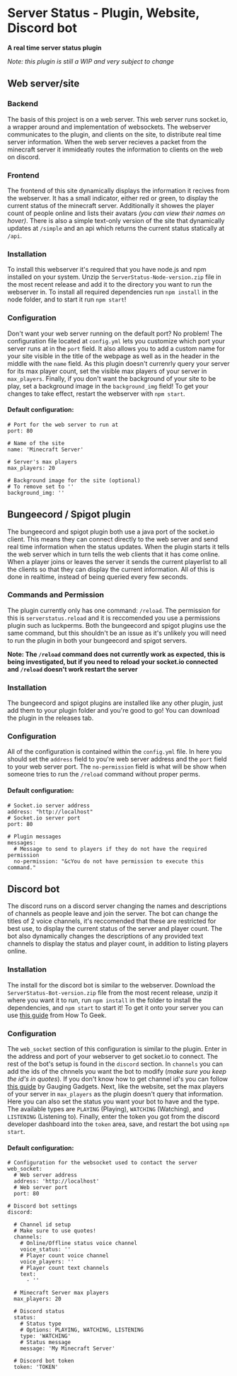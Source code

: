 # Server Status - Plugin, Website, Discord bot
**A real time server status plugin**

*Note: this plugin is still a WIP and very subject to change*

## Web server/site
### Backend
The basis of this project is on a web server. This web server runs socket.io, a wrapper around and implementation of websockets. The webserver communicates to the plugin, and clients on the site, to distribute real time server information. When the web server recieves a packet from the minecraft server it immideatly routes the information to clients on the web on discord.

### Frontend
The frontend of this site dynamically displays the information it recives from the webserver. It has a small indicator, either red or green, to display the current status of the minecraft server. Additionally it showes the player count of people online and lists their avatars *(you can view their names on hover)*. There is also a simple text-only version of the site that dynamically updates at `/simple` and an api which returns the current status statically at `/api`.

### Installation
To install this webserver it's required that you have node.js and npm installed on your system. Unzip the `ServerStatus-Node-version.zip` file in the most recent release and add it to the directory you want to run the webserver in. To install all required dependencies run `npm install` in the node folder, and to start it run `npm start`!

### Configuration
Don't want your web server running on the default port? No problem! The configuration file located at `config.yml` lets you customize which port your server runs at in the `port` field. It also allows you to add a custom name for your site visible in the title of the webpage as well as in the header in the middle with the `name` field. As this plugin doesn't currenrly query your server for its max player count, set the visible max players of your server in `max_players`. Finally, if you don't want the background of your site to be play, set a background image in the `background_img` field! To get your changes to take effect, restart the webserver with `npm start`.

#### Default configuration:
```
# Port for the web server to run at
port: 80

# Name of the site
name: 'Minecraft Server'

# Server's max players
max_players: 20

# Background image for the site (optional)
# To remove set to ''
background_img: ''
```

## Bungeecord / Spigot plugin
The bungeecord and spigot plugin both use a java port of the socket.io client. This means they can connect directly to the web server and send real time information when the status updates. When the plugin starts it tells the web server which in turn tells the web clients that it has come online. When a player joins or leaves the server it sends the current playerlist to all the clients so that they can display the current information. All of this is done in realtime, instead of being queried every few seconds.

### Commands and Permission
The plugin currently only has one command: `/reload`. The permission for this is `serverstatus.reload` and it is reccomended you use a permissions plugin such as luckperms. Both the bungeecord and spigot plugins use the same command, but this shouldn't be an issue as it's unlikely you will need to run the plugin in both your bungeecord and spigot servers.

**Note: The `/reload` command does not currently work as expected, this is being investigated, but if you need to reload your socket.io connected and `/reload` doesn't work restart the server**

### Installation
The bungeecord and spigot plugins are installed like any other plugin, just add them to your plugin folder and you're good to go! You can download the plugin in the releases tab.

### Configuration
All of the configuration is contained within the `config.yml` file. In here you should set the `address` field to you're web server address and the `port` field to your web server port. The `no-permission` field is what will be show when someone tries to run the `/reload` command without proper perms.

#### Default configuration:
```
# Socket.io server address
address: "http://localhost"
# Socket.io server port
port: 80

# Plugin messages
messages:
  # Message to send to players if they do not have the required permission
  no-permission: "&cYou do not have permission to execute this command."
```

## Discord bot
The discord runs on a discord server changing the names and descriptions of channels as people leave and join the server. The bot can change the titles of 2 voice channels, it's reccomended that these are restricted for best use, to display the current status of the server and player count. The bot also dynamically changes the descriptions of any provided text channels to display the status and player count, in addition to listing players online.

### Installation
The install for the discord bot is similar to the webserver. Download the `ServerStatus-Bot-version.zip` file from the most recent release, unzip it where you want it to run, run `npm install` in the folder to install the dependencies, and `npm start` to start it! To get it onto your server you can use [this guide](https://www.howtogeek.com/364225/how-to-make-your-own-discord-bot/) from How To Geek.

### Configuration
The `web_socket` section of this configuration is similar to the plugin. Enter in the address and port of your webserver to get socket.io to connect. The rest of the bot's setup is found in the `discord` section. In `channels` you can add the ids of the chnnels you want the bot to modify (*make sure you keep the id's in quotes*). If you don't know how to get channel id's you can follow [this guide](https://www.youtube.com/watch?v=NLWtSHWKbAI) by Gauging Gadgets. Next, like the website, set the max players of your server in `max_players` as the plugin doesn't query that information. Here you can also set the status you want your bot to have and the type. The available types are `PLAYING` (Playing), `WATCHING` (Watching), and `LISTENING` (Listening to). Finally, enter the token you got from the discord developer dashboard into the `token` area, save, and restart the bot using `npm start`.

#### Default configuration:
```
# Configuration for the websocket used to contact the server
web_socket:
  # Web server address
  address: 'http://localhost'
  # Web server port
  port: 80

# Discord bot settings
discord:
  
  # Channel id setup
  # Make sure to use quotes!
  channels:
    # Online/Offline status voice channel
    voice_status: ''
    # Player count voice channel
    voice_players: ''
    # Player count text channels
    text:
      - ''
  
  # Minecraft Server max players
  max_players: 20
  
  # Discord status
  status:
    # Status type
    # Options: PLAYING, WATCHING, LISTENING
    type: 'WATCHING'
    # Status message
    message: 'My Minecraft Server'
  
  # Discord bot token
  token: 'TOKEN'
```
